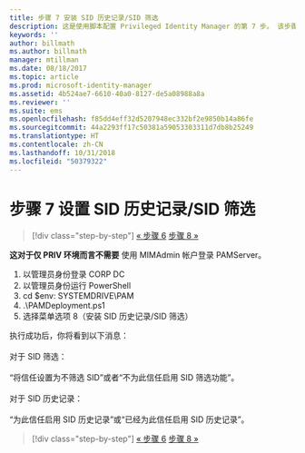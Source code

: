 ```yaml
---
title: 步骤 7 安装 SID 历史记录/SID 筛选
description: 这是使用脚本配置 Privileged Identity Manager 的第 7 步。 该步骤包含设置 SID 历史记录/SID 筛选。
keywords: ''
author: billmath
ms.author: billmath
manager: mtillman
ms.date: 08/18/2017
ms.topic: article
ms.prod: microsoft-identity-manager
ms.assetid: 4b524ae7-6610-40a0-8127-de5a08988a8a
ms.reviewer: ''
ms.suite: ems
ms.openlocfilehash: f85dd4eff32d5207948ec332bf2e9850b14a86fe
ms.sourcegitcommit: 44a2293ff17c50381a59053303311d7db8b25249
ms.translationtype: HT
ms.contentlocale: zh-CN
ms.lasthandoff: 10/31/2018
ms.locfileid: "50379322"
---
```

# <a name="step-7-set-up-sid-historysid-filtering"></a>步骤 7 设置 SID 历史记录/SID 筛选

> [!div class="step-by-step"]
> [« 步骤 6](sp1-step6-setup-pam-trust.md)
> [步骤 8 »](sp1-step8-pam-deployment-verification.md)

**这对于仅 PRIV 环境而言不需要** 使用 MIMAdmin 帐户登录 PAMServer。

1. 以管理员身份登录 CORP DC
2. 以管理员身份运行 PowerShell
3. cd $env: SYSTEMDRIVE\PAM
4. .\PAMDeployment.ps1
5. 选择菜单选项 8（安装 SID 历史记录/SID 筛选）

执行成功后，你将看到以下消息：<br/></br>
对于 SID 筛选： <br/></br>
“将信任设置为不筛选 SID”或者“不为此信任启用 SID 筛选功能”。 </br></br>
对于 SID 历史记录： </br></br>
“为此信任启用 SID 历史记录”或“已经为此信任启用 SID 历史记录”。

> [!div class="step-by-step"]
> [« 步骤 6](sp1-step6-setup-pam-trust.md)
> [步骤 8 »](sp1-step8-pam-deployment-verification.md)
